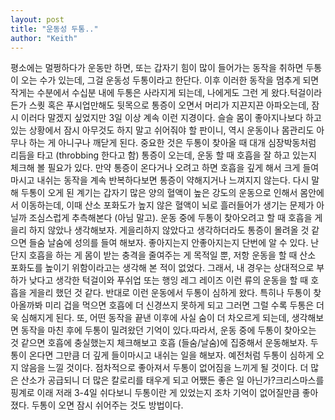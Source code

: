 ```yaml
---
layout: post
title: "운동성 두통.."
author: "Keith"
---
```


평소에는 멀쩡하다가 운동만 하면, 또는 갑자기 힘이 많이 들어가는 동작을 취하면 두통이 오는 수가 있는데, 그걸 운동성 두통이라고 한단다. 이후 이러한 동작을 멈추게 되면 작게는 수분에서 수십분 내에 두통은 사라지게 되는데, 나에게도 그런 게 왔다.턱걸이라든가 스퀏 혹은 푸시업만해도 뒷목으로 통증이 오면서 머리가 지끈지끈 아파오는데, 잠시 이러다 말겠지 싶었지만 3일 이상 계속 이런 지경이다. 슬슬 몸이 좋아지나보다 하고 있는 상황에서 잠시 아무것도 하지 말고 쉬어줘야 할 판이니, 역시 운동이나 몸관리도 아무나 하는 게 아니구나 깨닫게 된다. 중요한 것은 두통이 찾아올 때 대개 심장박동처럼 리듬을 타고 (throbbing 한다고 함) 통증이 오는데, 운동 할 때 호흡을 잘 하고 있는지 체크해 볼 필요가 있다. 만약 통증이 온다거나 오려고 하면 호흡을 깊게 해서 크게 들여마시고 내쉬는 동작을 계속 반복하다보면 통증이 약해지거나 느껴지지 않는다. 다시 말해 두통이 오게 된 계기는 갑자기 많은 양의 혈액이 높은 강도의 운동으로 인해서 몸안에서 이동하는데, 이때 산소 포화도가 높지 않은 혈액이 뇌로 흘러들어가 생기는 문제가 아닐까 조심스럽게 추측해본다 (아님 말고). 운동 중에 두통이 찾아오려고 할 때 호흡을 게을리 하지 않았나 생각해보자. 게을리하지 않았다고 생각하더라도 통증이 몰려올 것 같으면 들숨 날숨에 성의를 들여 해보자. 좋아지는지 안좋아지는지 단번에 알 수 있다. 난 단지 호흡을 하는 게 몸이 받는 충격을 줄여주는 게 목적일 뿐, 저항 운동을 할 때 산소 포화도를 높이기 위함이라고는 생각해 본 적이 없었다. 그래서, 내 경우는 상대적으로 부하가 낮다고 생각한 턱걸이와 푸쉬업 또는 행잉 레그 레이즈 이런 류의 운동을 할 때 호흡을 게을리 했던 것 같다. 반대로 이런 운동에서 두통이 심하게 왔다. 특히나 두통이 찾아올까봐 미리 겁을 먹으면 호흡에 더 신경쓰지 못하게 되고 그러면 그럴 수록 두통은 더욱 심해지게 된다. 또, 어떤 동작을 끝낸 이후에 사실 숨이 더 차오르게 되는데, 생각해보면 동작을 마친 후에 두통이 밀려왔던 기억이 있다.따라서, 운동 중에 두통이 찾아오는 것 같으면 호흡에 충실했는지 체크해보고 호흡 (들숨/날숨)에 집중해서 운동해보자. 두통이 온다면 그만큼 더 깊게 들이마시고 내쉬는 일을 해보자. 예전처럼 두통이 심하게 오지 않음을 느낄 것이다. 점차적으로 좋아져서 두통이 없어짐을 느끼게 될 것이다. 더 많은 산소가 공급되니 더 많은 칼로리를 태우게 되고 어쨌든 좋은 일 아닌가?크리스마스를 핑계로 이래 저래 3-4일 쉬다보니 두통이란 게 있었는지 조차 기억이 없어질만큼 좋아졌다. 두통이 오면 잠시 쉬어주는 것도 방법이다.

